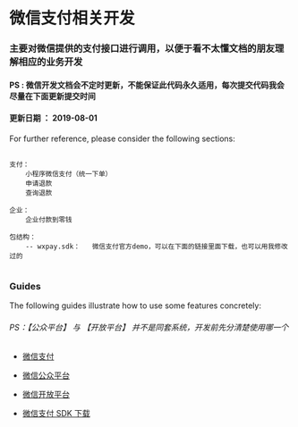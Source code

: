 # 微信支付相关开发

### 主要对微信提供的支付接口进行调用，以便于看不太懂文档的朋友理解相应的业务开发


#### PS : 微信开发文档会不定时更新，不能保证此代码永久适用，每次提交代码我会尽量在下面更新提交时间
#### 更新日期 ： 2019-08-01


For further reference, please consider the following sections:
```

支付：
    小程序微信支付（统一下单）
    申请退款
    查询退款

企业：
    企业付款到零钱
    
包结构：
    -- wxpay.sdk：   微信支付官方demo，可以在下面的链接里面下载，也可以用我修改过的 
            
```

### Guides
The following guides illustrate how to use some features concretely:

###### PS：【公众平台】 与 【开放平台】 并不是同套系统，开发前先分清楚使用哪一个

* [微信支付](https://pay.weixin.qq.com/wiki/doc/api/index.html)

* [微信公众平台](https://mp.weixin.qq.com/wiki)

* [微信开放平台](https://open.weixin.qq.com/)

* [微信支付 SDK 下载](https://pay.weixin.qq.com/wiki/doc/api/jsapi.php?chapter=11_1)

